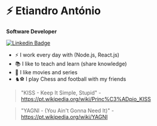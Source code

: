 # ⚡ Etiandro António

**Software Developer**

[![Linkedin Badge](https://img.shields.io/badge/-LinkedIn-blue?style=flat-square&logo=Linkedin&logoColor=white&link=https://www.linkedin.com/in/davidfaria89/)](https://www.linkedin.com/in/etiandro-ant%C3%B3nio-365b141a0//)

- ⚡ I work every day with (Node.js, React.js)
- 📚 I like to teach and learn (share knowledge)
- 🎥 I like movies and series 
- ♞⚽️ I play Chess and football with my friends


> "KISS - Keep It Simple, Stupid" - https://pt.wikipedia.org/wiki/Princ%C3%ADpio_KISS

> "YAGNI - (You Ain't Gonna Need It)" - https://pt.wikipedia.org/wiki/YAGNI
